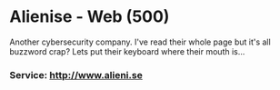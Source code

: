 # Alienise - Web (500)
Another cybersecurity company. I've read their whole page but it's all buzzword crap? Lets put their keyboard where their mouth is... 
### Service: http://www.alieni.se 
